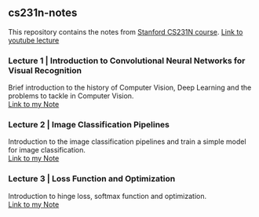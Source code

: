 ## cs231n-notes

This repository contains the notes from [Stanford CS231N course](http://cs231n.stanford.edu/).
[Link to youtube lecture](https://www.youtube.com/watch?v=vT1JzLTH4G4&t=10s)


### Lecture 1 | Introduction to Convolutional Neural Networks for Visual Recognition
Brief introduction to the history of Computer Vision, Deep Learning and the problems to tackle in Computer Vision.<br>
[Link to my Note](Day1_Introduction_to_Convolutional_Neural_Networks_for_Visual_Recognition.md)<br>

### Lecture 2 | Image Classification Pipelines
Introduction to the image classification pipelines and train a simple model for image classification.
<br>
[Link to my Note](Day2_Image_Classification_Pipeline.md)<br>


### Lecture 3 | Loss Function and Optimization
Introduction to hinge loss, softmax function and optimization.
<br>
[Link to my Note](Day3_Loss_Function_and_Optimization.md)<br>